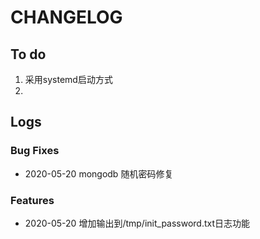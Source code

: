 # CHANGELOG

## To do

1. 采用systemd启动方式
2. 

## Logs

### Bug Fixes

* 2020-05-20  mongodb 随机密码修复

### Features

* 2020-05-20  增加输出到/tmp/init_password.txt日志功能
